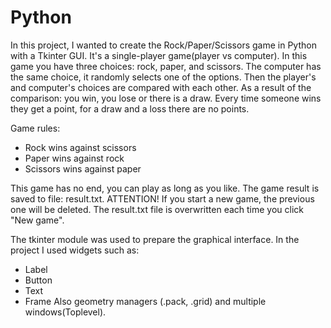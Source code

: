 # Python

In this project, I wanted to create the Rock/Paper/Scissors game in Python with a Tkinter GUI. 
It's a single-player game(player vs computer). In this game you have three choices: rock, paper, and scissors. The computer has the same choice, it randomly selects one of the options. Then the player's and computer's choices are compared with each other. As a result of the comparison: you win, you lose or there is a draw. Every time someone wins they get a point, for a draw and a loss there are no points.

Game rules:
- Rock wins against scissors 
- Paper wins against rock
- Scissors wins against paper

This game has no end, you can play as long as you like. The game result is saved to file: result.txt. 
ATTENTION! If you start a new game, the previous one will be deleted.
The result.txt file is overwritten each time you click "New game".

The tkinter module was used to prepare the graphical interface. 
In the project I used widgets such as:
- Label
- Button
- Text
- Frame 
Also geometry managers (.pack, .grid) and multiple windows(Toplevel).
